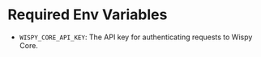 Required Env Variables
========================
- `WISPY_CORE_API_KEY`: The API key for authenticating requests to Wispy Core.